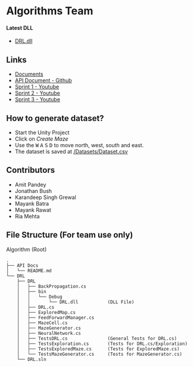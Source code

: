 # Algorithms Team

#### Latest DLL
- [DRL.dll](/Algorithm/DRL/DRL/bin/Debug)

## Links
- [Documents](https://drive.google.com/open?id=1gdqUG-G0XlVtYJZFXqgZue7gCKFo_VYj)
- [API Document - Github](/Algorithm/API%20Docs)
- [Sprint 1 - Youtube](https://www.youtube.com/watch?v=gztgx2QT6So)
- [Sprint 2 - Youtube](https://www.youtube.com/watch?v=kdmzKdTH5-k)
- [Sprint 3 - Youtube](https://www.youtube.com/watch?v=QxZ_aAJR0M0)

## How to generate dataset?
- Start the Unity Project
- Click on *Create Maze*
- Use the <kbd>W</kbd> <kbd>A</kbd> <kbd>S</kbd> <kbd>D</kbd> to move north, west, south and east.
- The dataset is saved at [/Datasets/Dataset.csv](https://github.com/ser574spring2020/RoverProject/tree/master/Algorithm/Map%20Generator/Datasets)


## Contributors
- Amit Pandey
- Jonathan Bush
- Karandeep Singh Grewal
- Mayank Batra
- Mayank Rawat
- Ria Mehta

## File Structure (For team use only)
Algorithm (Root)

```
.
├── API Docs
│   └── README.md
└── DRL
    ├── DRL
    │   ├── BackPropagation.cs
    │   ├── bin
    │   │   └── Debug
    │   │       └── DRL.dll           (DLL File)
    │   ├── DRL.cs
    │   ├── ExploredMap.cs
    │   ├── FeedForwardManager.cs
    │   ├── MazeCell.cs
    │   ├── MazeGenerator.cs
    │   ├── NeuralNetwork.cs
    │   ├── TestsDRL.cs               (General Tests for DRL.cs)
    │   ├── TestsExploration.cs       (Tests for DRL.cs/Exploration)
    │   ├── TestsExploredMaze.cs      (Tests for ExploredMaze.cs)
    │   └── TestsMazeGenerator.cs     (Tests for MazeGenerator.cs)
    └── DRL.sln
```
